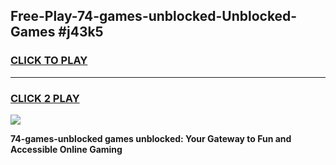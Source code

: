 
## Free-Play-74-games-unblocked-Unblocked-Games #j43k5
<h3>
<a href="https://news.freeplayer.one?title=74-games-unblocked&ref=8M">CLICK TO PLAY</a></h3>
<hr>

<h3>
<a href="https://news.freeplayer.one?title=74-games-unblocked&ref=8M">CLICK 2 PLAY</a>
  
</h3>

<a href="https://news.freeplayer.one?title=74-games-unblocked&ref=8M"><img src="https://clearcache.store/games.png"></a>


**74-games-unblocked games unblocked: Your Gateway to Fun and Accessible Online Gaming**
